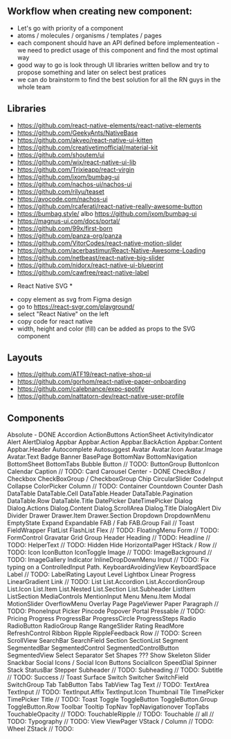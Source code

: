 ## Workflow when creating new component:

- Let's go with priority of a component
- atoms / molecules / organisms / templates / pages
- each component should have an API defined before implementeation - we need to predict usage of this component and find the most optimal way
- good way to go is look through UI libraries written bellow and try to propose something and later on select best pratices
- we can do brainstorm to find the best solution for all the RN guys in the whole team

## Libraries

<!-- TODO: add more popular libraries -->

- https://github.com/react-native-elements/react-native-elements
- https://github.com/GeekyAnts/NativeBase
- https://github.com/akveo/react-native-ui-kitten
- https://github.com/creativetimofficial/material-kit
- https://github.com/shoutem/ui
- https://github.com/wix/react-native-ui-lib
- https://github.com/Trixieapp/react-virgin
- https://github.com/jxom/bumbag-ui
- https://github.com/nachos-ui/nachos-ui
- https://github.com/rilyu/teaset
- https://avocode.com/nachos-ui
- https://github.com/rcaferati/react-native-really-awesome-button
- https://bumbag.style/ albo https://github.com/jxom/bumbag-ui
- https://magnus-ui.com/docs/portal/
- https://github.com/99x/first-born
- https://github.com/panza-org/panza
- https://github.com/VitorCodes/react-native-motion-slider
- https://github.com/acerbastimur/React-Native-Awesome-Loading
- https://github.com/netbeast/react-native-big-slider
- https://github.com/nidorx/react-native-ui-blueprint
- https://github.com/cawfree/react-native-label

* React Native SVG \*

- copy element as svg from Figma design
- go to https://react-svgr.com/playground/
- select "React Native" on the left
- copy code for react native
- width, height and color (fill) can be added as props to the SVG component

## Layouts

- https://github.com/ATF19/react-native-shop-ui
- https://github.com/gorhom/react-native-paper-onboarding
- https://github.com/calebnance/expo-spotify
- https://github.com/nattatorn-dev/react-native-user-profile

## Components

Absolute - DONE
Accordion
ActionButtons
ActionSheet
ActivityIndicator
Alert
AlertDialog
Appbar
Appbar.Action
Appbar.BackAction
Appbar.Content
Appbar.Header
Autocomplete
Autosuggest
Avatar
Avatar.Icon
Avatar.Image
Avatar.Text
Badge
Banner
BasePage
BottomNav
BottomNavigation
BottomSheet
BottomTabs
Bubble
Button // TODO:
ButtonGroup
ButtonIcon
Calendar
Caption // TODO:
Card
Carousel
Center - DONE
CheckBox / Checkbox
CheckBoxGroup / CheckboxGroup
Chip
CircularSlider
CodeInput
Collapse
ColorPicker
Column // TODO:
Container
Countdown
Counter
Dash
DataTable
DataTable.Cell
DataTable.Header
DataTable.Pagination
DataTable.Row
DataTable.Title
DatePicker
DateTimePicker
Dialog
Dialog.Actions
Dialog.Content
Dialog.ScrollArea
Dialog.Title
DialogAlert
Div
Divider
Drawer
Drawer.Item
Drawer.Section
Dropdown
DropdownMenu
EmptyState
Expand
Expandable
FAB / Fab
FAB.Group
Fail // Toast
FieldWrapper
FlatList
FlashList
Flex // TODO:
FloatingMenu
Form // TODO:
FormControl
Gravatar
Grid
Group
Header
Heading // TODO:
Headline // TODO:
HelperText // TODO:
Hidden
Hide
HorizontalPager
HStack / Row // TODO:
Icon
IconButton
IconToggle
Image // TODO:
ImageBackground // TODO:
ImageGallery
Indicator
InlineDropDownMenu
Input // TODO: Fix typing on a ControlledInput Path.
KeyboardAvoidingView
KeyboardSpace
Label // TODO:
LabelRating
Layout
Level
Lightbox
Linear Progress
LinearGradient
Link // TODO:
List
List.Accordion
List.AccordionGroup
List.Icon
List.Item
List.Nested
List.Section
List.Subheader
ListItem
ListSection
MediaControls
MentionInput
Menu
Menu.Item
Modal
MotionSlider
OverflowMenu
Overlay
Page
PageViewer
Paper
Paragraph // TODO:
PhoneInput
Picker
Pincode
Popover
Portal
Pressable // TODO:
Pricing
Progress
ProgressBar
ProgressCircle
ProgressSteps
Radio
RadioButton
RadioGroup
Range
RangeSlider
Rating
ReadMore
RefreshControl
Ribbon
Ripple
RippleFeedback
Row // TODO:
Screen
ScrollView
SearchBar
SearchField
Section
SectionList
Segment
SegmentedBar
SegmentedControl
SegmentedControlButton
SegmentedView
Select
Separator
Set
Shapes ???
Show
Skeleton
Slider
Snackbar
Social Icons / Social Icon Buttons
SocialIcon
SpeedDial
Spinner
Stack
StatusBar
Stepper
Subheader // TODO:
Subheading // TODO:
Subtitle // TODO:
Success // Toast
Surface
Switch
Switcher
SwitchField
SwitchGroup
Tab
TabButton
Tabs
TabView
Tag
Text // TODO:
TextArea
TextInput // TODO:
TextInput.Affix
TextInput.Icon
Thumbnail
Tile
TimePicker
TimePicker
Title // TODO:
Toast
Toggle
ToggleButton
ToggleButton.Group
ToggleButton.Row
Toolbar
Tooltip
TopNav
TopNavigationover
TopTabs
TouchableOpacity // TODO:
TouchableRipple // TODO:
Touchable // all // TODO:
Typography // TODO:
View
ViewPager
VStack / Column // TODO:
Wheel
ZStack // TODO:
